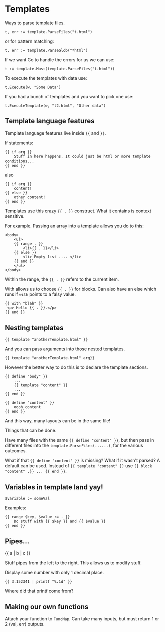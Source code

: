 # Templates

Ways to parse template files.

`t, err := template.ParseFiles("t.html")`

or for pattern matching:

`t, err := template.ParseGlob("*html")`


If we want Go to handle the errors for us we can use:

`t := template.Must(template.ParseFiles("t.html"))`

To execute the templates with data use:

`t.Execute(w, "Some Data")`

If you had a bunch of templates and you want to pick one use:

`t.ExecuteTemplate(w, "t2.html", "Other data")`


## Template language features

Template language features live inside `{{` and `}}`.

If statements:

```
{{ if arg }}
    Stuff in here happens. It could just be html or more template conditions...
{{ end }}
```

also

```
{{ if arg }}
    content!
{{ else }}
    other content!
{{ end }}
```

Templates use this crazy `{{ . }}` construct.
What it contains is context sensitive.

For example.
Passing an array into a template allows you do to this:

```
<body>
    <ul>
    {{ range . }}
        <li>{{ . }}</li>
    {{ else }}
        <li> Empty list .... </li>
    {{ end }}
    </ul>
</body>
```

Within the range, the `{{ . }}` refers to the current item.

With allows us to choose `{{ . }}` for blocks.
Can also have an else which runs if `with` points to a falsy value.

```
{{ with "blah" }}
 <p> Hello {{ . }}.</p>
{{ end }}
```

## Nesting templates

`{{ template "anotherTemplate.html" }}`

And you can pass arguments into those nested templates.

`{{ template "anotherTemplate.html" arg}}`

However the better way to do this is to declare the template sections.

```
{{ define "body" }}
    ...
    {{ template "content" }}
    ...
{{ end }}

{{ define "content" }}
    oooh content
{{ end }}
```

And this way, many layouts can be in the same file!

Things that can be done.

Have many files with the same `{{ define "content" }}`, but then pass in different files into the `template.ParseFiles(......)`, for the various outcomes.

What if that `{{ define "content" }}` is missing? What if it wasn't parsed?
A default can be used. Instead of `{{ template "content" }}` use `{{ block "content" .}} ... {{ end }}`.


## Variables in template land yay!

`$variable := someVal`

Examples:

```
{{ range $key, $value := . }}
    Do stuff with {{ $key }} and {{ $value }}
{{ end }}
```

## Pipes...

{{ a | b | c }}

Stuff pipes from the left to the right.
This allows us to modify stuff.

Display some number with only 1 decimal place.

```
{{ 3.152341 | printf "%.1d" }}
```

Where did that printf come from?

## Making our own functions

Attach your function to `FuncMap`.
Can take many inputs, but must return 1 or 2 (val, err) outputs.

